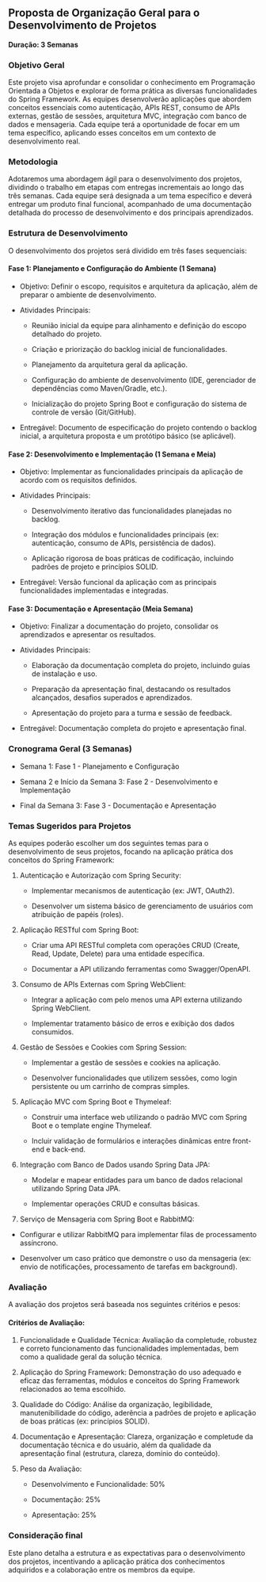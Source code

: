 ## Proposta de Organização Geral para o Desenvolvimento de Projetos
**Duração: 3 Semanas**

### Objetivo Geral
Este projeto visa aprofundar e consolidar o conhecimento em Programação Orientada a Objetos e explorar de forma prática as diversas funcionalidades do Spring Framework. As equipes desenvolverão aplicações que abordem conceitos essenciais como autenticação, APIs REST, consumo de APIs externas, gestão de sessões, arquitetura MVC, integração com banco de dados e mensageria. Cada equipe terá a oportunidade de focar em um tema específico, aplicando esses conceitos em um contexto de desenvolvimento real.

### Metodologia
Adotaremos uma abordagem ágil para o desenvolvimento dos projetos, dividindo o trabalho em etapas com entregas incrementais ao longo das três semanas. Cada equipe será designada a um tema específico e deverá entregar um produto final funcional, acompanhado de uma documentação detalhada do processo de desenvolvimento e dos principais aprendizados.

### Estrutura de Desenvolvimento
O desenvolvimento dos projetos será dividido em três fases sequenciais:

#### Fase 1: Planejamento e Configuração do Ambiente (1 Semana)

* Objetivo: Definir o escopo, requisitos e arquitetura da aplicação, além de preparar o ambiente de desenvolvimento.

* Atividades Principais:

    * Reunião inicial da equipe para alinhamento e definição do escopo detalhado do projeto.

    * Criação e priorização do backlog inicial de funcionalidades.

    * Planejamento da arquitetura geral da aplicação.

    * Configuração do ambiente de desenvolvimento (IDE, gerenciador de dependências como Maven/Gradle, etc.).

    * Inicialização do projeto Spring Boot e configuração do sistema de controle de versão (Git/GitHub).

* Entregável: Documento de especificação do projeto contendo o backlog inicial, a arquitetura proposta e um protótipo básico (se aplicável).

#### Fase 2: Desenvolvimento e Implementação (1 Semana e Meia)

* Objetivo: Implementar as funcionalidades principais da aplicação de acordo com os requisitos definidos.

* Atividades Principais:

    * Desenvolvimento iterativo das funcionalidades planejadas no backlog.

    * Integração dos módulos e funcionalidades principais (ex: autenticação, consumo de APIs, persistência de dados).

    * Aplicação rigorosa de boas práticas de codificação, incluindo padrões de projeto e princípios SOLID.

* Entregável: Versão funcional da aplicação com as principais funcionalidades implementadas e integradas.


#### Fase 3: Documentação e Apresentação (Meia Semana)

* Objetivo: Finalizar a documentação do projeto, consolidar os aprendizados e apresentar os resultados.

* Atividades Principais:

    * Elaboração da documentação completa do projeto, incluindo guias de instalação e uso.

    * Preparação da apresentação final, destacando os resultados alcançados, desafios superados e aprendizados.

    * Apresentação do projeto para a turma e sessão de feedback.

* Entregável: Documentação completa do projeto e apresentação final.

### Cronograma Geral (3 Semanas)
* Semana 1: Fase 1 - Planejamento e Configuração

* Semana 2 e Início da Semana 3: Fase 2 - Desenvolvimento e Implementação

* Final da Semana 3: Fase 3 - Documentação e Apresentação


### Temas Sugeridos para Projetos
As equipes poderão escolher um dos seguintes temas para o desenvolvimento de seus projetos, focando na aplicação prática dos conceitos do Spring Framework:

1. Autenticação e Autorização com Spring Security:

    * Implementar mecanismos de autenticação (ex: JWT, OAuth2).

    * Desenvolver um sistema básico de gerenciamento de usuários com atribuição de papéis (roles).

2. Aplicação RESTful com Spring Boot:

    * Criar uma API RESTful completa com operações CRUD (Create, Read, Update, Delete) para uma entidade específica.

    * Documentar a API utilizando ferramentas como Swagger/OpenAPI.

3. Consumo de APIs Externas com Spring WebClient:

    * Integrar a aplicação com pelo menos uma API externa utilizando Spring WebClient.

    * Implementar tratamento básico de erros e exibição dos dados consumidos.

4. Gestão de Sessões e Cookies com Spring Session:

    * Implementar a gestão de sessões e cookies na aplicação.

    * Desenvolver funcionalidades que utilizem sessões, como login persistente ou um carrinho de compras simples.

5. Aplicação MVC com Spring Boot e Thymeleaf:

    * Construir uma interface web utilizando o padrão MVC com Spring Boot e o template engine Thymeleaf.

    * Incluir validação de formulários e interações dinâmicas entre front-end e back-end.

6. Integração com Banco de Dados usando Spring Data JPA:

    * Modelar e mapear entidades para um banco de dados relacional utilizando Spring Data JPA.

    * Implementar operações CRUD e consultas básicas.

7. Serviço de Mensageria com Spring Boot e RabbitMQ:

* Configurar e utilizar RabbitMQ para implementar filas de processamento assíncrono.

* Desenvolver um caso prático que demonstre o uso da mensageria (ex: envio de notificações, processamento de tarefas em background).


### Avaliação
A avaliação dos projetos será baseada nos seguintes critérios e pesos:

#### Critérios de Avaliação:

1. Funcionalidade e Qualidade Técnica: Avaliação da completude, robustez e correto funcionamento das funcionalidades implementadas, bem como a qualidade geral da solução técnica.

2. Aplicação do Spring Framework: Demonstração do uso adequado e eficaz das ferramentas, módulos e conceitos do Spring Framework relacionados ao tema escolhido.

3. Qualidade do Código: Análise da organização, legibilidade, manutenibilidade do código, aderência a padrões de projeto e aplicação de boas práticas (ex: princípios SOLID).

4. Documentação e Apresentação: Clareza, organização e completude da documentação técnica e do usuário, além da qualidade da apresentação final (estrutura, clareza, domínio do conteúdo).

5. Peso da Avaliação:

    * Desenvolvimento e Funcionalidade: 50%

    * Documentação: 25%

    * Apresentação: 25%

### Consideração final
Este plano detalha a estrutura e as expectativas para o desenvolvimento dos projetos, incentivando a aplicação prática dos conhecimentos adquiridos e a colaboração entre os membros da equipe.
